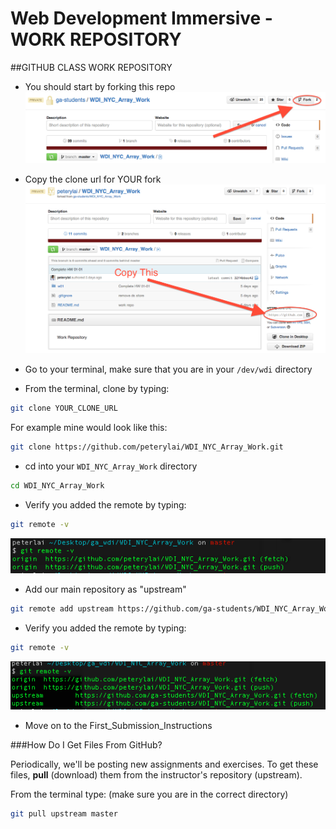 Web Development Immersive - WORK REPOSITORY
============================

##GITHUB CLASS WORK REPOSITORY

* You should start by forking this repo
![fork](screenshots/fork.png)

* Copy the clone url for YOUR fork
![clone url](screenshots/cloneurl.png)

* Go to your terminal, make sure that you are in your `/dev/wdi` directory

* From the terminal, clone by typing:

```bash
git clone YOUR_CLONE_URL
```
For example mine would look like this:

```bash
git clone https://github.com/peterylai/WDI_NYC_Array_Work.git
```

* cd into your `WDI_NYC_Array_Work` directory

```bash
cd WDI_NYC_Array_Work
```

* Verify you added the remote by typing:

```bash
git remote -v
```
![remote](screenshots/remote.png)

* Add our main repository as "upstream"

```bash
git remote add upstream https://github.com/ga-students/WDI_NYC_Array_Work.git
```

* Verify you added the remote by typing:

```bash
git remote -v
```
![upstream](screenshots/upstream.png)

* Move on to the First_Submission_Instructions

###How Do I Get Files From GitHub?

Periodically, we'll be posting new assignments and exercises. To get these files, __pull__ (download) them from the instructor's repository (upstream).

From the terminal type:
(make sure you are in the correct directory)

```bash
git pull upstream master
```